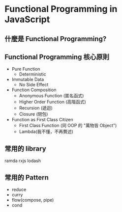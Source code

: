 # Functional Programming in JavaScript

## 什麼是 Functional Programming?

## Functional Programming 核心原則

* Pure Function
  * Deterministic
* Immutable Data
  * No Side Effect
* Function Composition
  * Anonymous Function (匿名函式)
  * Higher Order Function (高階函式)
  * Recursion (遞迴)
  * Closure (閉包)
* Function as First Class Citizen
  * First Class Function (同 OOP 的 "萬物皆 Object")
  * Lambda(我不懂，不再贅述)

## 常用的 library

ramda
rxjs
lodash

## 常用的 Pattern

* reduce
* curry
* flow(compose, pipe)
* cond
